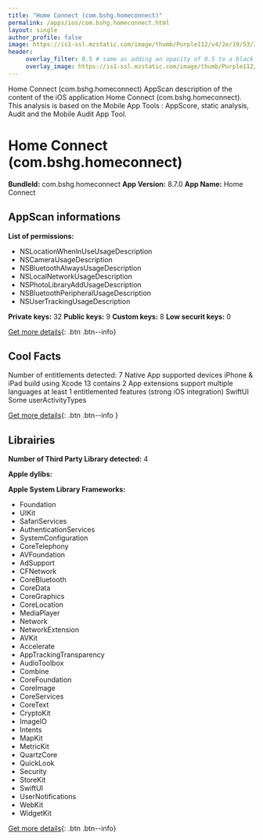 ```yaml
---
title: "Home Connect (com.bshg.homeconnect)"
permalink: /apps/ios/com.bshg.homeconnect.html
layout: single
author_profile: false
image: https://is1-ssl.mzstatic.com/image/thumb/Purple112/v4/2e/19/53/2e195382-ed3f-9a08-4847-c650b940da14/AppIconAppStore-1x_U007emarketing-0-9-0-85-220.png/512x512bb.jpg
header: 
     overlay_filter: 0.5 # same as adding an opacity of 0.5 to a black background
     overlay_image: https://is1-ssl.mzstatic.com/image/thumb/Purple112/v4/2e/19/53/2e195382-ed3f-9a08-4847-c650b940da14/AppIconAppStore-1x_U007emarketing-0-9-0-85-220.png/512x512bb.jpg
---
```

Home Connect (com.bshg.homeconnect) AppScan description of the content of the iOS application Home Connect (com.bshg.homeconnect). This analysis is based on the Mobile App Tools : AppScore, static analysis, Audit and the Mobile Audit App Tool.

# Home Connect (com.bshg.homeconnect)

**BundleId:** com.bshg.homeconnect
**App Version:** 8.7.0
**App Name:** Home Connect


## AppScan informations 

**List of permissions:** 
- NSLocationWhenInUseUsageDescription
- NSCameraUsageDescription
- NSBluetoothAlwaysUsageDescription
- NSLocalNetworkUsageDescription
- NSPhotoLibraryAddUsageDescription
- NSBluetoothPeripheralUsageDescription
- NSUserTrackingUsageDescription
  
  
**Private keys:** 32
**Public keys:** 9
**Custom keys:** 8
**Low securit keys:** 0
  
[Get more details](/pricing.html){: .btn .btn--info}

## Cool Facts

Number of entitlements detected: 7
Native App
supported devices iPhone & iPad
build using Xcode 13
contains 2 App extensions
support multiple languages
at least 1 entitlemented features (strong iOS integration)
SwiftUI
Some userActivityTypes
  
[Get more details](/pricing.html){: .btn .btn--info }

## Librairies 
**Number of Third Party Library detected:** 4


**Apple dylibs:**


**Apple System Library Frameworks:**
- Foundation
- UIKit
- SafariServices
- AuthenticationServices
- SystemConfiguration
- CoreTelephony
- AVFoundation
- AdSupport
- CFNetwork
- CoreBluetooth
- CoreData
- CoreGraphics
- CoreLocation
- MediaPlayer
- Network
- NetworkExtension
- AVKit
- Accelerate
- AppTrackingTransparency
- AudioToolbox
- Combine
- CoreFoundation
- CoreImage
- CoreServices
- CoreText
- CryptoKit
- ImageIO
- Intents
- MapKit
- MetricKit
- QuartzCore
- QuickLook
- Security
- StoreKit
- SwiftUI
- UserNotifications
- WebKit
- WidgetKit


  
[Get more details](/pricing.html){: .btn .btn--info}


